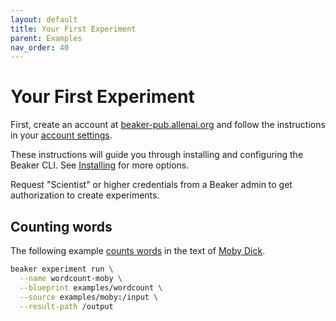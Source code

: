 ```yaml
---
layout: default
title: Your First Experiment
parent: Examples
nav_order: 40
---
```

# Your First Experiment

First, create an account at [beaker-pub.allenai.org](https://beaker-pub.allenai.org) and follow the instructions in your [account settings](https://beaker-pub.allenai.org/user).

These instructions will guide you through installing and configuring the Beaker CLI. See [Installing](#) for more options.
   
Request "Scientist" or higher credentials from a Beaker admin to get authorization to create experiments.

## Counting words

The following example [counts words](https://beaker-pub.allenai.org/bp/bp_qbjvcda1sed7) in the text of [Moby Dick](https://beaker-pub.allenai.org/ds/ds_1hz9k6sgxi0a).

```bash
beaker experiment run \
  --name wordcount-moby \
  --blueprint examples/wordcount \
  --source examples/moby:/input \
  --result-path /output
```
